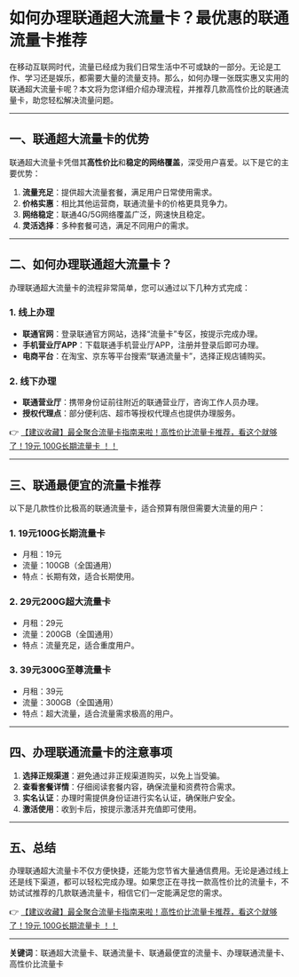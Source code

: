 # 如何办理联通超大流量卡？最优惠的联通流量卡推荐

在移动互联网时代，流量已经成为我们日常生活中不可或缺的一部分。无论是工作、学习还是娱乐，都需要大量的流量支持。那么，如何办理一张既实惠又实用的联通超大流量卡呢？本文将为您详细介绍办理流程，并推荐几款高性价比的联通流量卡，助您轻松解决流量问题。

---

## 一、联通超大流量卡的优势

联通超大流量卡凭借其**高性价比**和**稳定的网络覆盖**，深受用户喜爱。以下是它的主要优势：

1. **流量充足**：提供超大流量套餐，满足用户日常使用需求。
2. **价格实惠**：相比其他运营商，联通流量卡的价格更具竞争力。
3. **网络稳定**：联通4G/5G网络覆盖广泛，网速快且稳定。
4. **灵活选择**：多种套餐可选，满足不同用户的需求。

---

## 二、如何办理联通超大流量卡？

办理联通超大流量卡的流程非常简单，您可以通过以下几种方式完成：

### 1. 线上办理
- **联通官网**：登录联通官方网站，选择“流量卡”专区，按提示完成办理。
- **手机营业厅APP**：下载联通手机营业厅APP，注册并登录后即可办理。
- **电商平台**：在淘宝、京东等平台搜索“联通流量卡”，选择正规店铺购买。

### 2. 线下办理
- **联通营业厅**：携带身份证前往附近的联通营业厅，咨询工作人员办理。
- **授权代理点**：部分便利店、超市等授权代理点也提供办理服务。

👉 [【建议收藏】最全聚合流量卡指南来啦！高性价比流量卡推荐，看这个就够了！19元 100G长期流量卡 ！！](https://bit.ly/Liuliangka)

---

## 三、联通最便宜的流量卡推荐

以下是几款性价比极高的联通流量卡，适合预算有限但需要大流量的用户：

### 1. **19元100G长期流量卡**
- 月租：19元
- 流量：100GB（全国通用）
- 特点：长期有效，适合长期使用。

### 2. **29元200G超大流量卡**
- 月租：29元
- 流量：200GB（全国通用）
- 特点：流量充足，适合重度用户。

### 3. **39元300G至尊流量卡**
- 月租：39元
- 流量：300GB（全国通用）
- 特点：超大流量，适合流量需求极高的用户。

---

## 四、办理联通流量卡的注意事项

1. **选择正规渠道**：避免通过非正规渠道购买，以免上当受骗。
2. **查看套餐详情**：仔细阅读套餐内容，确保流量和资费符合需求。
3. **实名认证**：办理时需提供身份证进行实名认证，确保账户安全。
4. **激活使用**：收到卡后，按提示激活并充值即可使用。

---

## 五、总结

办理联通超大流量卡不仅方便快捷，还能为您节省大量通信费用。无论是通过线上还是线下渠道，都可以轻松完成办理。如果您正在寻找一款高性价比的流量卡，不妨试试推荐的几款联通流量卡，相信它们一定能满足您的需求。

👉 [【建议收藏】最全聚合流量卡指南来啦！高性价比流量卡推荐，看这个就够了！19元 100G长期流量卡 ！！](https://bit.ly/Liuliangka)

---

**关键词**：联通超大流量卡、联通流量卡、联通最便宜的流量卡、办理联通流量卡、高性价比流量卡